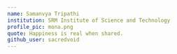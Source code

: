 ```yaml
---
name: Samanvya Tripathi
institution: SRM Institute of Science and Technology
profile_pic: mona.png
quote: Happiness is real when shared.
github_user: sacredvoid
---
```

